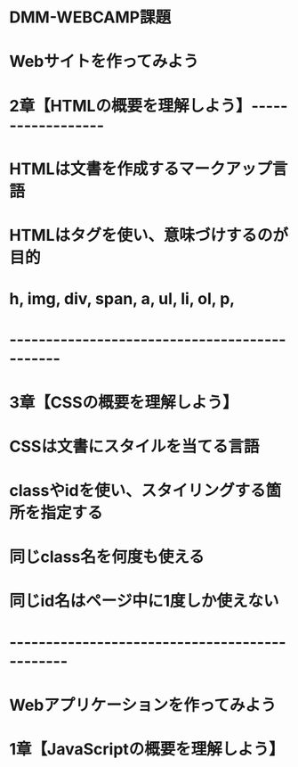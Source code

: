 # DMM-WEBCAMP課題

# Webサイトを作ってみよう

# 2章【HTMLの概要を理解しよう】------------------

# HTMLは文書を作成するマークアップ言語
# HTMLはタグを使い、意味づけするのが目的

# h, img, div, span, a, ul, li, ol, p, 

# ---------------------------------------------

# 3章【CSSの概要を理解しよう】 

# CSSは文書にスタイルを当てる言語
# classやidを使い、スタイリングする箇所を指定する
# 同じclass名を何度も使える
# 同じid名はページ中に1度しか使えない

# ----------------------------------------------

# Webアプリケーションを作ってみよう 

# 1章【JavaScriptの概要を理解しよう】

